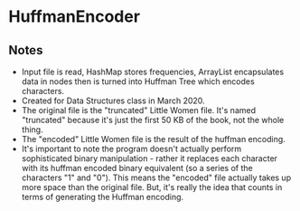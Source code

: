 # HuffmanEncoder
<h2> Notes </h2>
<ul>
  <li> Input file is read, HashMap stores frequencies, ArrayList encapsulates data in nodes then is turned into Huffman Tree which encodes characters. </li>
  <li> Created for Data Structures class in March 2020. </li>
  <li> The original file is the "truncated" Little Women file. It's named "truncated" because it's just the first 50 KB of the book, not the whole thing. </li>
  <li> The "encoded" Little Women file is the result of the huffman encoding. </li>
  <li> It's important to note the program doesn't actually perform sophisticated binary manipulation - rather it replaces each character with its huffman encoded binary equivalent (so a series of the characters "1" and "0"). This means the "encoded" file actually takes up more space than the original file. But, it's really the idea that counts in terms of generating the Huffman encoding. </li>
</ul>

